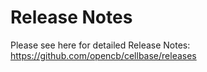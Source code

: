 # Release Notes

Please see here for detailed Release Notes: https://github.com/opencb/cellbase/releases

